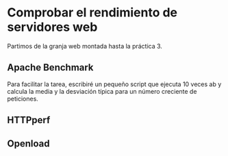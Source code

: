 # Comprobar el rendimiento de servidores web

Partimos de la granja web montada hasta la práctica 3.
## Apache Benchmark

Para facilitar la tarea, escribiré un pequeño script que ejecuta 10 veces ab y calcula la media y la desviación típica para un número creciente de peticiones.


## HTTPperf

## Openload
